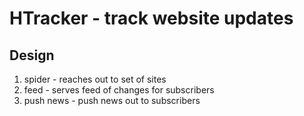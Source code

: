 # HTracker - track website updates

## Design

1. spider - reaches out to set of sites
2. feed - serves feed of changes for subscribers
3. push news - push news out to subscribers